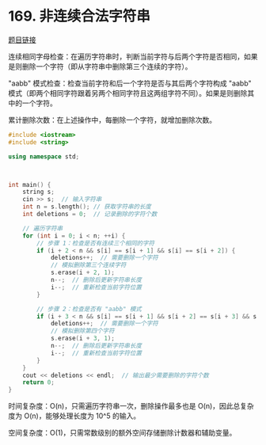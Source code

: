 
# 169. 非连续合法字符串  

[题目链接](https://kamacoder.com/problempage.php?pid=1247) 


连续相同字母检查：在遍历字符串时，判断当前字符与后两个字符是否相同，如果是则删除一个字符（即从字符串中删除第三个连续的字符）。

"aabb" 模式检查：检查当前字符和后一个字符是否与其后两个字符构成 "aabb" 模式（即两个相同字符跟着另两个相同字符且这两组字符不同）。如果是则删除其中的一个字符。

累计删除次数：在上述操作中，每删除一个字符，就增加删除次数。


```CPP 
#include <iostream>
#include <string>

using namespace std;



int main() {
    string s;
    cin >> s;  // 输入字符串
    int n = s.length(); // 获取字符串的长度
    int deletions = 0;  // 记录删除的字符个数

    // 遍历字符串
    for (int i = 0; i < n; ++i) {
        // 步骤 1：检查是否有连续三个相同的字符
        if (i + 2 < n && s[i] == s[i + 1] && s[i] == s[i + 2]) {
            deletions++;  // 需要删除一个字符
            // 模拟删除第三个连续字符
            s.erase(i + 2, 1);
            n--;  // 删除后更新字符串长度
            i--;  // 重新检查当前字符位置
        }

        // 步骤 2：检查是否有 "aabb" 模式
        if (i + 3 < n && s[i] == s[i + 1] && s[i + 2] == s[i + 3] && s[i] != s[i + 2]) {
            deletions++;  // 需要删除一个字符
            // 模拟删除第四个字符
            s.erase(i + 3, 1);
            n--;  // 删除后更新字符串长度
            i--;  // 重新检查当前字符位置
        }
    }
    cout << deletions << endl;  // 输出最少需要删除的字符个数
    return 0;
}


```

时间复杂度：O(n)，只需遍历字符串一次，删除操作最多也是 O(n)，因此总复杂度为 O(n)，能够处理长度为 10^5 的输入。

空间复杂度：O(1)，只需常数级别的额外空间存储删除计数器和辅助变量。
